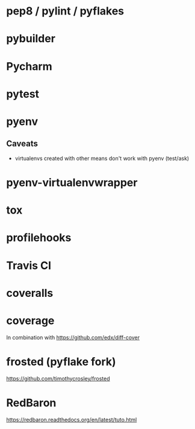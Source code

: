 # pep8 / pylint / pyflakes

# pybuilder

# Pycharm

# pytest

# pyenv

## Caveats

* virtualenvs created with other means don't work with pyenv (test/ask)

# pyenv-virtualenvwrapper

# tox


# profilehooks

# Travis CI

# coveralls

# coverage

In combination with https://github.com/edx/diff-cover

# frosted (pyflake fork)

https://github.com/timothycrosley/frosted

# RedBaron

https://redbaron.readthedocs.org/en/latest/tuto.html


